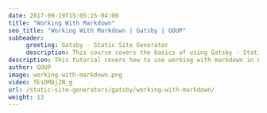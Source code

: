 ```yaml
---
date: 2017-09-19T15:05:15-04:00
title: "Working With Markdown"
seo_title: "Working With Markdown | Gatsby | GOUP"
subheader:
     greeting: Gatsby - Static Site Generator
     description: This course covers the basics of using Gatsby - Static Site Generator. Work your way through the videos/articles and I'll teach you everything you need to know to create a professional and scalable website or blog!
description: This tutorial covers how to use working with markdown in Gatsby -  Static Site Generator.
author: GOUP
image: working-with-markdown.png
video: fEsDM8jZN_g
url: /static-site-generators/gatsby/working-with-markdown/
weight: 13
---
```

